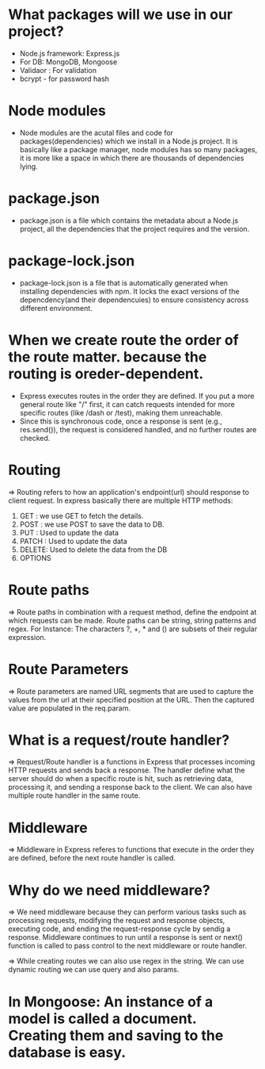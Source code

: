# What packages will we use in our project?

- Node.js framework: Express.js
- For DB: MongoDB, Mongoose
- Validaor : For validation
- bcrypt - for password hash

# Node modules

- Node modules are the acutal files and code for packages(dependencies) which we install in a Node.js project. It is basically like a package manager, node modules has so many packages, it is more like a space in which there are thousands of dependencies lying.

# package.json

- package.json is a file which contains the metadata about a Node.js project, all the dependencies that the project requires and the version.

# package-lock.json

- package-lock.json is a file that is automatically generated when installing dependencies with npm. It locks the exact versions of the depencdency(and their dependencuies) to ensure consistency across different environment.

# When we create route the order of the route matter. because the routing is oreder-dependent.

- Express executes routes in the order they are defined. If you put a more general route like "/" first, it can catch requests intended for more specific routes (like /dash or /test), making them unreachable.
- Since this is synchronous code, once a response is sent (e.g., res.send()), the request is considered handled, and no further routes are checked.

# Routing

=> Routing refers to how an application's endpoint(url) should response to client request. In express basically there are multiple HTTP methods:

1. GET : we use GET to fetch the details.
2. POST : we use POST to save the data to DB.
3. PUT : Used to update the data
4. PATCH : Used to update the data
5. DELETE: Used to delete the data from the DB
6. OPTIONS

# Route paths

=> Route paths in combination with a request method, define the endpoint at which requests can be made. Route paths can be string, string patterns and regex.
For Instance: The characters ?, +, \* and () are subsets of their regular expression.

# Route Parameters

=> Route parameters are named URL segments that are used to capture the values from the url at their specified position at the URL. Then the captured value are populated in the req.param.

# What is a request/route handler?

=> Request/Route handler is a functions in Express that processes incoming HTTP requests and sends back a response. The handler define what the server should do when a specific route is hit, such as retrieving data, processing it, and sending a response back to the client.
We can also have multiple route handler in the same route.

# Middleware

=> Middleware in Express referes to functions that execute in the order they are defined, before the next route handler is called.

# Why do we need middleware?

=> We need middleware because they can perform various tasks such as processing requests, modifying the request and response objects, executing code, and ending the request-response cycle by sendig a response. Middleware continues to run until a response is sent or next() function is called to pass control to the next middleware or route handler.

=> While creating routes we can also use regex in the string. We can use dynamic routing we can use query and also params.

# In Mongoose: An instance of a model is called a document. Creating them and saving to the database is easy.
